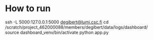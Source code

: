 # How to run

ssh -L 5000:127.0.0.1:5000 degibert@lumi.csc.fi
cd /scratch/project_462000088/members/degibert/data/logs/dashboard/
source dashboard_venv/bin/activate
python app.py